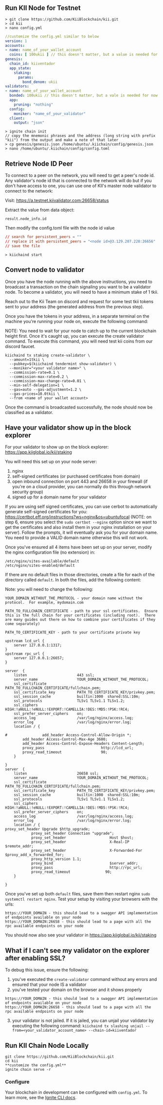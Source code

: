 ## Run KII Node for Testnet
```shell
> git clone https://github.com/KiiBlockchain/kii.git
> cd kii
> nano config.yml
```

```yaml
//customize the config.yml similar to below
version: 1
accounts:
- name: name_of_your_wallet_account
  coins: [ 100ukii ] // this doesn't matter, but a value is needed for now
genesis:
  chain_id: kiiventador
  app_state:
    staking:
      params:
        bond_denom: ukii
validators:
- name: name_of_your_wallet_account
  bonded: 100ukii // this doesn't matter, but a vale is needed for now
  app:
    pruning: "nothing"
  config:
    moniker: "name_of_your_validator"
  client:
    output: "json"
```

```shell
> ignite chain init
// copy the mnemonic phrases and the address (long string with prefix "kii") from the output and make a note of that later
> cp genesis/genesis.json /home/ubuntu/.kiichain/config/genesis.json
> nano /home/ubuntu/.kiichain/config/config.toml
```
## Retrieve Node ID Peer
To connect to a peer on the network, you will need to get a peer's node id.  Any validator's node id that is connected to the network will do but if you don't have access to one, you can use one of KII's master node validator to connect to the network:

Visit: https://a.testnet.kiivalidator.com:26658/status

Extract the value from data object:
```
result.node_info.id
```

Then modify the config.toml file with the node id value

```toml
// search for persistent_peers = ""
// replace it with persistent_peers = "<node id>@3.129.207.228:26656"
// save the file
```

```shell
> kiichaind start
```

## Convert node to validator
Once you have the node running with the above instructions, you need to broadcast a transaction on the chain signaling you want to be a validator node.  To become a validator, you will need to have a minimum stake of 1 tkii.

Reach out to the Kii Team on discord and request for some test tkii tokens sent to your address (the generated address from the previous step).

Once you have the tokens in your address, in a separate terminal on the machine you're running your node on, execute the following command:

NOTE: You need to wait for your node to catch up to the current blockchain height first. Once it's caught up, you can execute the create validator command. To execute this command, you will need test kii coins from our discord faucet.

```
kiichaind tx staking create-validator \
  --amount=1tkii \
  --pubkey=$(kiichaind tendermint show-validator) \
  --moniker="<your validator name>" \
  --commission-rate=0.1 \
  --commission-max-rate=0.2 \
  --commission-max-change-rate=0.01 \
  --min-self-delegation=1 \
  --gas=auto --gas-adjustment=1.2 \
  --gas-prices=10.0tkii \
  --from <name of your wallet account>
```

Once the command is broadcasted successfully, the node should now be classified as a validator.

## Have your validator show up in the block explorer
For your validator to show up on the block explorer: https://app.kiiglobal.io/kii/staking

You will need this set up on your node server:
1) nginx
2) self-signed certificates (or purchased certificates from domain)
3) open inbound connection on port 443 and 26658 in your firewall (if you're on a cloud provider, you can normally do this through network security group)
4) signed up for a domain name for your validator

If you are using self signed certificates, you can use cerbot to automatically generate self-signed certificates for you: https://certbot.eff.org/instructions?ws=nginx&os=ubuntufocal
(NOTE: on step 6, ensure you select the `sudo certbot --nginx` option since we want to get the certificates and also install them in your nginx installation on your server).  Follow the prompts, it will eventually ask you for your domain name.  You need to provide a VALID domain name otherwise this will not work.

Once you've ensured all 4 items have been set up on your server, modify the nginx configuration file (no extension) in:
```
/etc/nginx/sites-available/default
/etc/nginx/sites-enabled/default
```
If there are no default files in those directories, create a file for each of the directory called `default`.
In both the files, add the following content:

Note: you will need to change the following:
```
YOUR_DOMAIN_WITHOUT_THE_PROTOCOL - your domain name without the protocol.  For example, mydomain.com

PATH_TO_FULLCHAIN_CERTIFICATE - path to your ssl certificates.  Ensure this is the full chain for your certificates (including root).  There are many guides out there on how to combine your certificates if they come separately)

PATH_TO_CERTIFICATE_KEY - path to your certificate private key
```

```
upstream lcd_url {
    server 127.0.0.1:1317;
}
upstream rpc_url {
    server 127.0.0.1:26657;
}

server  {
    listen                       443 ssl;
    server_name                  YOUR_DOMAIN_WITHOUT_THE_PROTOCOL;
    ssl_certificate              PATH_TO_FULLCHAIN_CERTIFICATE/fullchain.pem;
    ssl_certificate_key          PATH_TO_CERTIFICATE_KEY/privkey.pem;
    ssl_session_cache            builtin:1000  shared:SSL:10m;
    ssl_protocols                TLSv1 TLSv1.1 TLSv1.2;
    ssl_ciphers                  HIGH:!aNULL:!eNULL:!EXPORT:!CAMELLIA:!DES:!MD5:!PSK:!RC4;
    ssl_prefer_server_ciphers    on;
    access_log                   /var/log/nginx/access.log;
    error_log                    /var/log/nginx/error.log;
    location / {

#                add_header Access-Control-Allow-Origin *;
        add_header Access-Control-Max-Age 3600;
        add_header Access-Control-Expose-Headers Content-Length;
        proxy_pass                          http://lcd_url;
        proxy_read_timeout                  90;
    }

}
server  {
    listen                       26658 ssl;
    server_name                  YOUR_DOMAIN_WITHOUT_THE_PROTOCOL;
    ssl_certificate              PATH_TO_FULLCHAIN_CERTIFICATE/fullchain.pem;
    ssl_certificate_key          PATH_TO_CERTIFICATE_KEY/privkey.pem;
    ssl_session_cache            builtin:1000  shared:SSL:10m;
    ssl_protocols                TLSv1 TLSv1.1 TLSv1.2;
    ssl_ciphers                  HIGH:!aNULL:!eNULL:!EXPORT:!CAMELLIA:!DES:!MD5:!PSK:!RC4;
    ssl_prefer_server_ciphers    on;
    access_log                   /var/log/nginx/access.log;
    error_log                    /var/log/nginx/error.log;
    location / {
proxy_set_header Upgrade $http_upgrade;
            proxy_set_header Connection "upgrade";
            proxy_set_header                    Host $host;
            proxy_set_header                    X-Real-IP $remote_addr;
            proxy_set_header                    X-Forwarded-For $proxy_add_x_forwarded_for;
            proxy_http_version 1.1;
            proxy_bind                          $server_addr;
            proxy_pass                          http://rpc_url;
            proxy_read_timeout                90;
    }

}
```

Once you've set up both `default` files, save them then restart nginx `sudo systemctl restart nginx`.
Test your setup by visiting your browsers with the urls:

```
https://YOUR_DOMAIN - this should lead to a swagger API implementation of endpoints available on your node
https://YOUR_DOMAIN:26658 - this should lead to a page with all the rpc available endpoints on your node
```

You should now also see your validator in https://app.kiiglobal.io/kii/staking

## What if I can't see my validator on the explorer after enabling SSL?
To debug this issue, ensure the following:

1) you've executed the `create-validator` command without any errors and ensured that your node IS a validator
2) you've tested your domain on the browser and it shows properly
```
https://YOUR_DOMAIN - this should lead to a swagger API implementation of endpoints available on your node
https://YOUR_DOMAIN:26658 - this should lead to a page with all the rpc available endpoints on your node
```
3) your validator is not jailed.  If it is jailed, you can unjail your validator by executing the following command:
   `kiichaind tx slashing unjail --from=<your_validator_account_name> --chain-id=kiiventador`

## Run KII Chain Node Locally

```
git clone https://github.com/KiiBlockchain/kii.git
cd kii
**customize the config.yml**
ignite chain serve -r
```

### Configure

Your blockchain in development can be configured with `config.yml`. To learn more, see the [Ignite CLI docs](https://docs.ignite.com).